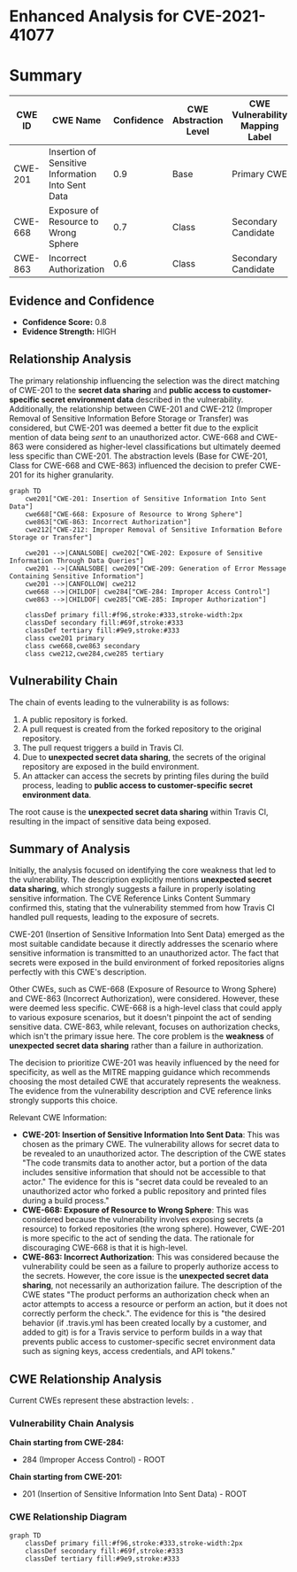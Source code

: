 # Enhanced Analysis for CVE-2021-41077

# Summary
| CWE ID | CWE Name | Confidence | CWE Abstraction Level | CWE Vulnerability Mapping Label | CWE-Vulnerability Mapping Notes |
|---|---|---|---|---|---|
| CWE-201 | Insertion of Sensitive Information Into Sent Data | 0.9 | Base | Primary CWE | Allowed |
| CWE-668 | Exposure of Resource to Wrong Sphere | 0.7 | Class | Secondary Candidate | Discouraged |
| CWE-863 | Incorrect Authorization | 0.6 | Class | Secondary Candidate | Allowed-with-Review |

## Evidence and Confidence

*   **Confidence Score:** 0.8
*   **Evidence Strength:** HIGH

## Relationship Analysis
The primary relationship influencing the selection was the direct matching of CWE-201 to the **secret data sharing** and **public access to customer-specific secret environment data** described in the vulnerability. Additionally, the relationship between CWE-201 and CWE-212 (Improper Removal of Sensitive Information Before Storage or Transfer) was considered, but CWE-201 was deemed a better fit due to the explicit mention of data being *sent* to an unauthorized actor. CWE-668 and CWE-863 were considered as higher-level classifications but ultimately deemed less specific than CWE-201. The abstraction levels (Base for CWE-201, Class for CWE-668 and CWE-863) influenced the decision to prefer CWE-201 for its higher granularity.

```mermaid
graph TD
    cwe201["CWE-201: Insertion of Sensitive Information Into Sent Data"]
    cwe668["CWE-668: Exposure of Resource to Wrong Sphere"]
    cwe863["CWE-863: Incorrect Authorization"]
    cwe212["CWE-212: Improper Removal of Sensitive Information Before Storage or Transfer"]

    cwe201 -->|CANALSOBE| cwe202["CWE-202: Exposure of Sensitive Information Through Data Queries"]
    cwe201 -->|CANALSOBE| cwe209["CWE-209: Generation of Error Message Containing Sensitive Information"]
    cwe201 -->|CANFOLLOW| cwe212
    cwe668 -->|CHILDOF| cwe284["CWE-284: Improper Access Control"]
    cwe863 -->|CHILDOF| cwe285["CWE-285: Improper Authorization"]

    classDef primary fill:#f96,stroke:#333,stroke-width:2px
    classDef secondary fill:#69f,stroke:#333
    classDef tertiary fill:#9e9,stroke:#333
    class cwe201 primary
    class cwe668,cwe863 secondary
    class cwe212,cwe284,cwe285 tertiary
```

## Vulnerability Chain
The chain of events leading to the vulnerability is as follows:
1.  A public repository is forked.
2.  A pull request is created from the forked repository to the original repository.
3.  The pull request triggers a build in Travis CI.
4.  Due to **unexpected secret data sharing**, the secrets of the original repository are exposed in the build environment.
5.  An attacker can access the secrets by printing files during the build process, leading to **public access to customer-specific secret environment data**.

The root cause is the **unexpected secret data sharing** within Travis CI, resulting in the impact of sensitive data being exposed.

## Summary of Analysis
Initially, the analysis focused on identifying the core weakness that led to the vulnerability. The description explicitly mentions **unexpected secret data sharing**, which strongly suggests a failure in properly isolating sensitive information. The CVE Reference Links Content Summary confirmed this, stating that the vulnerability stemmed from how Travis CI handled pull requests, leading to the exposure of secrets.

CWE-201 (Insertion of Sensitive Information Into Sent Data) emerged as the most suitable candidate because it directly addresses the scenario where sensitive information is transmitted to an unauthorized actor. The fact that secrets were exposed in the build environment of forked repositories aligns perfectly with this CWE's description.

Other CWEs, such as CWE-668 (Exposure of Resource to Wrong Sphere) and CWE-863 (Incorrect Authorization), were considered. However, these were deemed less specific. CWE-668 is a high-level class that could apply to various exposure scenarios, but it doesn't pinpoint the act of sending sensitive data. CWE-863, while relevant, focuses on authorization checks, which isn't the primary issue here. The core problem is the **weakness** of **unexpected secret data sharing** rather than a failure in authorization.

The decision to prioritize CWE-201 was heavily influenced by the need for specificity, as well as the MITRE mapping guidance which recommends choosing the most detailed CWE that accurately represents the weakness. The evidence from the vulnerability description and CVE reference links strongly supports this choice.

Relevant CWE Information:
*   **CWE-201: Insertion of Sensitive Information Into Sent Data**: This was chosen as the primary CWE. The vulnerability allows for secret data to be revealed to an unauthorized actor.  The description of the CWE states "The code transmits data to another actor, but a portion of the data includes sensitive information that should not be accessible to that actor." The evidence for this is "secret data could be revealed to an unauthorized actor who forked a public repository and printed files during a build process."
*   **CWE-668: Exposure of Resource to Wrong Sphere**: This was considered because the vulnerability involves exposing secrets (a resource) to forked repositories (the wrong sphere). However, CWE-201 is more specific to the act of sending the data. The rationale for discouraging CWE-668 is that it is high-level.
*   **CWE-863: Incorrect Authorization**: This was considered because the vulnerability could be seen as a failure to properly authorize access to the secrets. However, the core issue is the **unexpected secret data sharing**, not necessarily an authorization failure. The description of the CWE states "The product performs an authorization check when an actor attempts to access a resource or perform an action, but it does not correctly perform the check.". The evidence for this is "the desired behavior (if .travis.yml has been created locally by a customer, and added to git) is for a Travis service to perform builds in a way that prevents public access to customer-specific secret environment data such as signing keys, access credentials, and API tokens."


## CWE Relationship Analysis

Current CWEs represent these abstraction levels: .


### Vulnerability Chain Analysis

**Chain starting from CWE-284:**
- 284 (Improper Access Control) - ROOT


**Chain starting from CWE-201:**
- 201 (Insertion of Sensitive Information Into Sent Data) - ROOT



### CWE Relationship Diagram

```mermaid
graph TD
    classDef primary fill:#f96,stroke:#333,stroke-width:2px
    classDef secondary fill:#69f,stroke:#333
    classDef tertiary fill:#9e9,stroke:#333
```